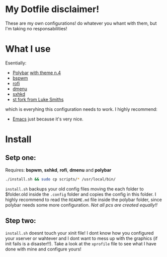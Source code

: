 # My Dotfile disclaimer! 

These are my own configurations! do whatever you whant with them, but I'm taking no responsabilities!

# What I use
Esentially:
 - [Polybar](https://github.com/polybar/polybar)
 [with theme n.4](https://github.com/adi1090x/polybar-themes)
 - [bspwm](https://github.com/baskerville/bspwm)
 - [rofi](https://github.com/davatorium/rofi)
 - [dmenu](https://tools.suckless.org/dmenu/)
 - [sxhkd](https://github.com/baskerville/sxhkd)
 - [st fork from Luke Smiths](https://github.com/LukeSmithxyz/st)
 
which is everyhing this configuration needs to work.
I highly recommend:
 - [Emacs](https://www.gnu.org/software/emacs/)
 just because it's very nice.
	
# Install
## Setp one:
Requires: **bspwm**, **sxhkd**, **rofi**, **dmenu** and **polybar**
```bash
./install.sh && sudo cp scripts/* /usr/local/bin/
```
`install.sh` backups your old config files moving the each folder to $folder.old inside the `.config` folder and copies the config in this folder. 
I highly recommend to read the `README.md` file inside the polybar folder, since polybar needs some more configuration. 
_Not all pcs are created equally!!_

## Step two:

`install.sh` doesnt touch your xinit file! I dont know how you configured your xserver or wahtever and I dont want to mess up with the graphics (if init fails is a disaster!!).
Take a look at the `xprofile` file to see what I have done with mine and configure yours!
